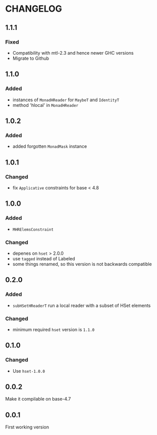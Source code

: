 # CHANGELOG

## 1.1.1
### Fixed
* Compatibility with mtl-2.3 and hence newer GHC versions
* Migrate to Github

## 1.1.0
### Added
* instances of `MonadHReader` for `MaybeT` and `IdentityT`
* method 'hlocal' in `MonadHReader`

## 1.0.2
### Added
* added forgotten `MonadMask` instance

## 1.0.1
### Changed
* fix `Applicative` constraints for base < 4.8

## 1.0.0
### Added
* `MHRElemsConstraint`
### Changed
* depenes on `hset` > 2.0.0
* use `tagged` instead of Labeled
* some things renamed, so this version is not backwards compatible

## 0.2.0
### Added
* `subHSetHReaderT` run a local reader with a subset of HSet elements
### Changed
* minimum required `hset` version is `1.1.0`

## 0.1.0
### Changed
* Use `hset-1.0.0`

## 0.0.2
Make it compilable on base-4.7

## 0.0.1
First working version
